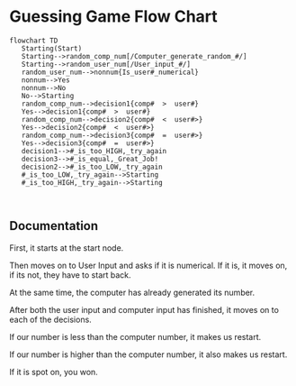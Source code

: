 # Guessing Game Flow Chart

```mermaid
flowchart TD
   Starting(Start)
   Starting-->random_comp_num[/Computer_generate_random_#/]
   Starting-->random_user_num[/User_input_#/]
   random_user_num-->nonnum{Is_user#_numerical}
   nonnum-->Yes
   nonnum-->No
   No-->Starting
   random_comp_num-->decision1{comp#  >  user#}
   Yes-->decision1{comp#  >  user#}
   random_comp_num-->decision2{comp#  <  user#>}
   Yes-->decision2{comp#  <  user#>}
   random_comp_num-->decision3{comp#  =  user#>}
   Yes-->decision3{comp#  =  user#>}
   decision1-->#_is_too_HIGH,_try_again
   decision3-->#_is_equal,_Great_Job!
   decision2-->#_is_too_LOW,_try_again
   #_is_too_LOW,_try_again-->Starting
   #_is_too_HIGH,_try_again-->Starting
   


```
## Documentation
First, it starts at the start node.

Then moves on to User Input and asks if it is numerical. If it is, it moves on, if its not, they have to start back. 

At the same time, the computer has already generated its number. 

After both the user input and computer input has finished, it moves on to each of the decisions. 

If our number is less than the computer number, it makes us restart.

If our number is higher than the computer number, it also makes us restart.

If it is spot on, you won.





